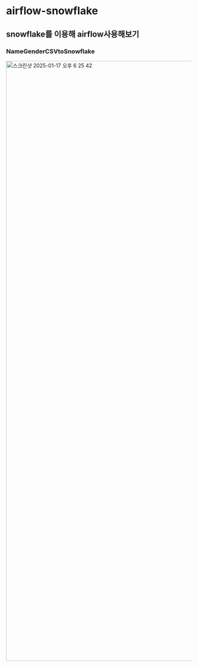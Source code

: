 # airflow-snowflake
## snowflake를 이용해 airflow사용해보기

### NameGenderCSVtoSnowflake
<img width="1628" alt="스크린샷 2025-01-17 오후 6 25 42" src="https://github.com/user-attachments/assets/3438dec5-d1f7-4183-bd96-77bf64772fdd" />
